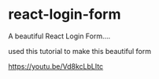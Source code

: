 # react-login-form
A beautiful React Login Form....


used this tutorial to make this beautiful form

https://youtu.be/Vd8kcLbLItc
